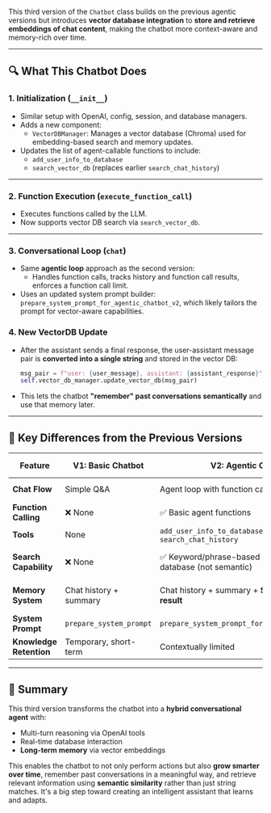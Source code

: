 This third version of the `Chatbot` class builds on the previous agentic versions but introduces **vector database integration** to **store and retrieve embeddings of chat content**, making the chatbot more context-aware and memory-rich over time.

---

## 🔍 What This Chatbot Does

### 1. **Initialization (`__init__`)**
- Similar setup with OpenAI, config, session, and database managers.
- Adds a new component:
  - `VectorDBManager`: Manages a vector database (Chroma) used for embedding-based search and memory updates.
- Updates the list of agent-callable functions to include:
  - `add_user_info_to_database`
  - `search_vector_db` (replaces earlier `search_chat_history`)

---

### 2. **Function Execution (`execute_function_call`)**
- Executes functions called by the LLM.
- Now supports vector DB search via `search_vector_db`.

---

### 3. **Conversational Loop (`chat`)**
- Same **agentic loop** approach as the second version:
  - Handles function calls, tracks history and function call results, enforces a function call limit.
- Uses an updated system prompt builder: `prepare_system_prompt_for_agentic_chatbot_v2`, which likely tailors the prompt for vector-aware capabilities.

### 4. **New VectorDB Update**
- After the assistant sends a final response, the user-assistant message pair is **converted into a single string** and stored in the vector DB:
  ```python
  msg_pair = f"user: {user_message}, assistant: {assistant_response}"
  self.vector_db_manager.update_vector_db(msg_pair)
  ```
- This lets the chatbot **"remember" past conversations semantically** and use that memory later.

---

## 🔄 Key Differences from the Previous Versions

| Feature | **V1: Basic Chatbot** | **V2: Agentic Chatbot** | **V3: Vector-Aware Agentic Chatbot (This)** |
|--------|-----------------------|--------------------------|--------------------------------------------|
| **Chat Flow** | Simple Q&A | Agent loop with function calls | Agent loop with memory + vector updates |
| **Function Calling** | ❌ None | ✅ Basic agent functions | ✅ Includes vector DB search |
| **Tools** | None | `add_user_info_to_database`, `search_chat_history` | `add_user_info_to_database`, `search_vector_db` |
| **Search Capability** | ❌ None | ✅ Keyword/phrase-based search on SQL database (not semantic) | ✅ Semantic search using vector embeddings (stored in a vector database) |
| **Memory System** | Chat history + summary | Chat history + summary + **SQL db search result** | Chat hirsoty + summary + **long-term memory (vector DB)** |
| **System Prompt** | `prepare_system_prompt` | `prepare_system_prompt_for_agentic_chatbot_v1` | `...v2` with vector support context |
| **Knowledge Retention** | Temporary, short-term | Contextually limited | **Semantically indexed for long-term reasoning** |

---

## 🧠 Summary

This third version transforms the chatbot into a **hybrid conversational agent** with:
- Multi-turn reasoning via OpenAI tools
- Real-time database interaction
- **Long-term memory** via vector embeddings

This enables the chatbot to not only perform actions but also **grow smarter over time**, remember past conversations in a meaningful way, and retrieve relevant information using **semantic similarity** rather than just string matches. It's a big step toward creating an intelligent assistant that learns and adapts.